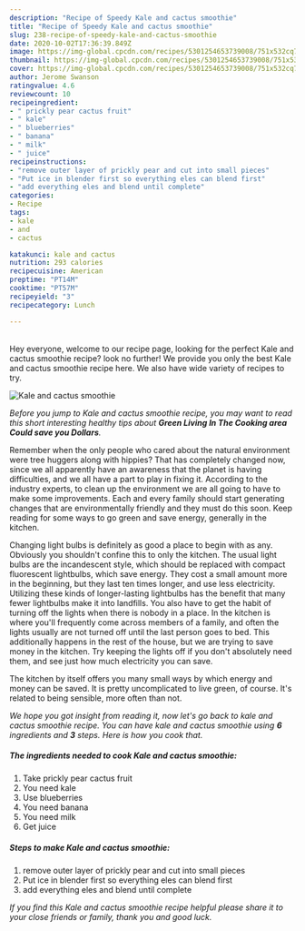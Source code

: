 ```yaml
---
description: "Recipe of Speedy Kale and cactus smoothie"
title: "Recipe of Speedy Kale and cactus smoothie"
slug: 238-recipe-of-speedy-kale-and-cactus-smoothie
date: 2020-10-02T17:36:39.849Z
image: https://img-global.cpcdn.com/recipes/5301254653739008/751x532cq70/kale-and-cactus-smoothie-recipe-main-photo.jpg
thumbnail: https://img-global.cpcdn.com/recipes/5301254653739008/751x532cq70/kale-and-cactus-smoothie-recipe-main-photo.jpg
cover: https://img-global.cpcdn.com/recipes/5301254653739008/751x532cq70/kale-and-cactus-smoothie-recipe-main-photo.jpg
author: Jerome Swanson
ratingvalue: 4.6
reviewcount: 10
recipeingredient:
- " prickly pear cactus fruit"
- " kale"
- " blueberries"
- " banana"
- " milk"
- " juice"
recipeinstructions:
- "remove outer layer of prickly pear and cut into small pieces"
- "Put ice in blender first so everything eles can blend first"
- "add everything eles and blend until complete"
categories:
- Recipe
tags:
- kale
- and
- cactus

katakunci: kale and cactus 
nutrition: 293 calories
recipecuisine: American
preptime: "PT14M"
cooktime: "PT57M"
recipeyield: "3"
recipecategory: Lunch

---
```

<br>
Hey everyone, welcome to our recipe page, looking for the perfect Kale and cactus smoothie recipe? look no further! We provide you only the best Kale and cactus smoothie recipe here. We also have wide variety of recipes to try.
<br>


![Kale and cactus smoothie](https://img-global.cpcdn.com/recipes/5301254653739008/751x532cq70/kale-and-cactus-smoothie-recipe-main-photo.jpg)

<i>Before you jump to Kale and cactus smoothie recipe, you may want to read this short interesting healthy tips about 
<strong>Green Living In The Cooking area Could save you Dollars</strong>.</i>
</br>

Remember when the only people who cared about the natural environment were tree huggers along with hippies? That has completely changed now, since we all apparently have an awareness that the planet is having difficulties, and we all have a part to play in fixing it. According to the industry experts, to clean up the environment we are all going to have to make some improvements. Each and every family should start generating changes that are environmentally friendly and they must do this soon. Keep reading for some ways to go green and save energy, generally in the kitchen.

Changing light bulbs is definitely as good a place to begin with as any. Obviously you shouldn't confine this to only the kitchen. The usual light bulbs are the incandescent style, which should be replaced with compact fluorescent lightbulbs, which save energy. They cost a small amount more in the beginning, but they last ten times longer, and use less electricity. Utilizing these kinds of longer-lasting lightbulbs has the benefit that many fewer lightbulbs make it into landfills. You also have to get the habit of turning off the lights when there is nobody in a place. In the kitchen is where you'll frequently come across members of a family, and often the lights usually are not turned off until the last person goes to bed. This additionally happens in the rest of the house, but we are trying to save money in the kitchen. Try keeping the lights off if you don't absolutely need them, and see just how much electricity you can save.

The kitchen by itself offers you many small ways by which energy and money can be saved. It is pretty uncomplicated to live green, of course. It's related to being sensible, more often than not.


<i>We hope you got insight from reading it, now let's go back to kale and cactus smoothie recipe. You can have kale and cactus smoothie using <strong>6</strong> ingredients and <strong>3</strong> steps. Here is how you cook that.
</i>

##### The ingredients needed to cook Kale and cactus smoothie:

1. Take  prickly pear cactus fruit
1. You need  kale
1. Use  blueberries
1. You need  banana
1. You need  milk
1. Get  juice


##### Steps to make Kale and cactus smoothie:

1. remove outer layer of prickly pear and cut into small pieces
1. Put ice in blender first so everything eles can blend first
1. add everything eles and blend until complete


<i>If you find this Kale and cactus smoothie recipe helpful please share it to your close friends or family, thank you and good luck.</i>
